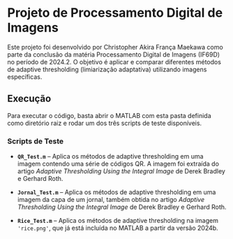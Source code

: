# Projeto de Processamento Digital de Imagens

Este projeto foi desenvolvido por Christopher Akira França Maekawa como parte da conclusão da matéria Processamento Digital de Imagens (IF69D) no período de 2024.2. O objetivo é aplicar e comparar diferentes métodos de adaptive thresholding (limiarização adaptativa) utilizando imagens específicas.

## Execução

Para executar o código, basta abrir o MATLAB com esta pasta definida como diretório raiz e rodar um dos três scripts de teste disponíveis.

### Scripts de Teste

- **`QR_Test.m`** – Aplica os métodos de adaptive thresholding em uma imagem contendo uma série de códigos QR. A imagem foi extraída do artigo *Adaptive Thresholding Using the Integral Image* de Derek Bradley e Gerhard Roth.

- **`Jornal_Test.m`** – Aplica os métodos de adaptive thresholding em uma imagem da capa de um jornal, também obtida no artigo *Adaptive Thresholding Using the Integral Image* de Derek Bradley e Gerhard Roth.

- **`Rice_Test.m`** – Aplica os métodos de adaptive thresholding na imagem `'rice.png'`, que já está incluída no MATLAB a partir da versão 2024b.
